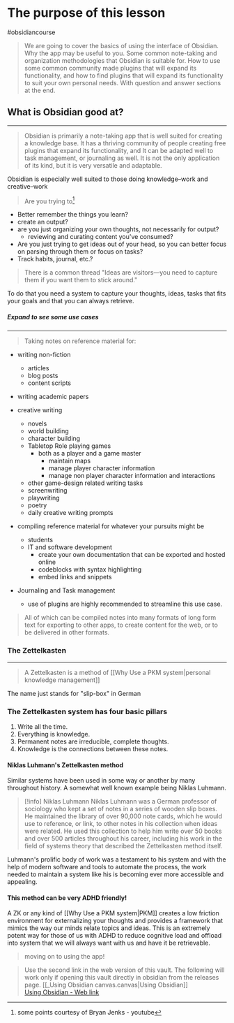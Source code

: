 # The purpose of this lesson

#obsidiancourse 

>We are going to cover the basics of using the interface of Obsidian. Why the app may be useful to you. Some common note-taking and organization methodologies that Obsidian is suitable for.  How to use some common community made plugins that will expand its functionality, and how to find plugins that will expand its functionality to suit your own personal needs. With question and answer sections at the end.

## What is Obsidian good at?
--- 
>Obsidian is primarily a note-taking app that is well suited for creating a knowledge base. It has a thriving community of people creating free plugins that expand its functionality, and It can be adapted well to task management, or journaling as well. It is not the only application of its kind, but it is very versatile and adaptable.

Obsidian is especially well suited to those doing knowledge–work and creative–work 

>Are you trying to[^1]
- Better remember the things you learn?
- create an output?
- are you just organizing your own thoughts, not necessarily for output?
	- reviewing and curating content you've consumed?
- Are you just trying to get ideas out of your head, so you can better focus on parsing through them or focus on tasks?
- Track habits, journal, etc.?

> There is a common thread 
>  "Ideas are visitors—you need to capture them if you want them to stick around."

 To do that you need a system to capture your thoughts, ideas, tasks that fits your goals and that you can always retrieve.



##### Expand to see some use cases
---

>Taking notes on reference material for: 
- writing non-fiction
	- articles
	- blog posts
	- content scripts
- writing academic papers 
- creative writing
	- novels 
	- world building
	- character building
	- Tabletop Role playing games
		- both as a player and a game master
			- maintain maps
			- manage player character information 
			- manage non player character information and interactions
	- other game-design related writing tasks
	- screenwriting
	- playwriting
	- poetry
	- daily creative writing prompts 

- compiling reference material for whatever your pursuits might be
	- students
	- IT and software development
		- create your own documentation that can be exported and hosted online
		- codeblocks with syntax highlighting
		- embed links and snippets 

- Journaling and Task management
	- use of plugins are highly recommended to streamline this use case.

>All of which can be compiled notes into many formats of long form text for exporting to other apps, to create content for the web, or to be delivered in other formats. 

### The Zettelkasten 
---
>A Zettelkasten is a method of [[Why Use a PKM system|personal knowledge management]]

The name just stands for "slip-box" in German

### The Zettelkasten system has four basic pillars

1. Write all the time.
2. Everything is knowledge.
3. Permanent notes are irreducible, complete thoughts.
4. Knowledge is the connections between these notes.


#### Niklas Luhmann's Zettelkasten method

Similar systems have been used in some way or another by many throughout history. A somewhat well known example being Niklas Luhmann.

>[!info] Niklas Luhmann
>Niklas Luhmann was a German professor of sociology who kept a set of notes in a series of wooden slip boxes. He maintained the library of over 90,000 note cards, which he would use to reference, or link, to other notes in his collection when ideas were related. He used this collection to help him write over 50 books and over 500 articles throughout his career, including his work in the field of systems theory that described the Zettelkasten method itself. 

Luhmann's prolific body of work was a testament to his system and with the help of modern software and tools to automate the process, the work needed to maintain a system like his is becoming ever more accessible and appealing.

#### This method can be very ADHD friendly!

A ZK or any kind of [[Why Use a PKM system|PKM]] creates a low friction environment for externalizing your thoughts and provides a framework that mimics the way our minds relate topics and ideas. This is an extremely potent way for those of us with ADHD to reduce cognitive load and offload into system that we will always want with us and have it be retrievable.


> moving on to using the app!

>Use the second link in the web version of this vault. The following will work only if opening this vault directly in obsidian from the releases page.
[[_Using Obsidian canvas.canvas|Using Obsidian]]  
[Using Obsidian - Web link](https://demovault.kribbitt.cc/_using-obsidian-canvas.html)

[^1]:some points courtesy of Bryan Jenks - youtube